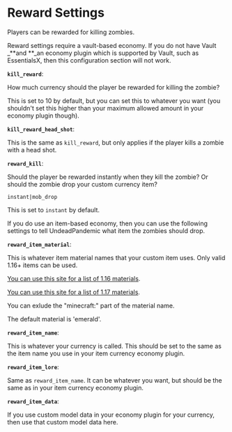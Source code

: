 # Reward Settings

Players can be rewarded for killing zombies.

Reward settings require a vault-based economy. If you do not have Vault _**and **_an economy plugin which is supported by Vault, such as EssentialsX, then this configuration section will not work.

**`kill_reward`**:

How much currency should the player be rewarded for killing the zombie?

This is set to 10 by default, but you can set this to whatever you want (you shouldn't set this higher than your maximum allowed amount in your economy plugin though).

**`kill_reward_head_shot`**:

This is the same as `kill_reward`, but only applies if the player kills a zombie with a head shot.

**`reward_kill`**:

Should the player be rewarded instantly when they kill the zombie? Or should the zombie drop your custom currency item?

`instant|mob_drop`

This is set to `instant` by default.

If you do use an item-based economy, then you can use the following settings to tell UndeadPandemic what item the zombies should drop.

**`reward_item_material`**:

This is whatever item material names that your custom item uses. Only valid 1.16+ items can be used.

[You can use this site for a list of 1.16 materials](https://minecraftitemids.org).

[You can use this site for a list of 1.17 materials](https://minecraftitemids.com).

You can exlude the "minecraft:" part of the material name.

The default material is 'emerald'.

**`reward_item_name`**:

This is whatever your currency is called. This should be set to the same as the item name you use in your item currency economy plugin.

**`reward_item_lore`**:

Same as `reward_item_name`. It can be whatever you want, but should be the same as in your item currency economy plugin.

**`reward_item_data`**:

If you use custom model data in your economy plugin for your currency, then use that custom model data here.
